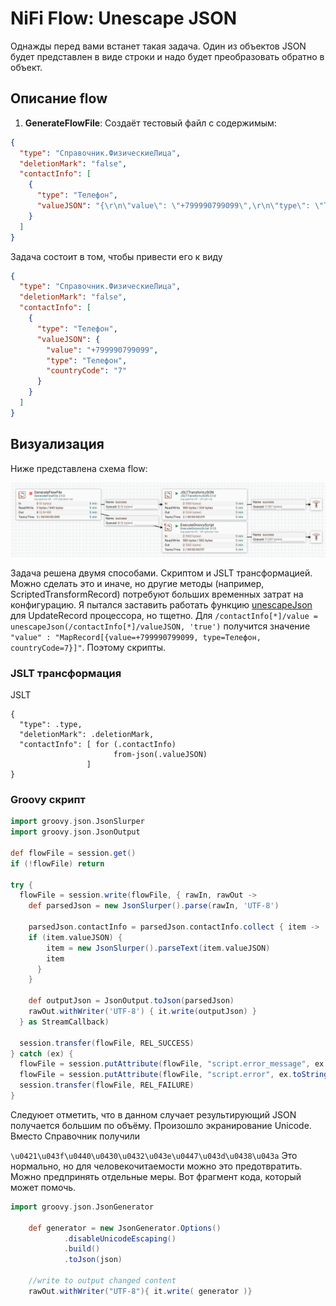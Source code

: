 # NiFi Flow: Unescape JSON

Однажды перед вами встанет такая задача. Один из объектов JSON будет представлен в виде строки и надо будет преобразовать обратно в объект.

## Описание flow

1. **GenerateFlowFile**: Создаёт тестовый файл с содержимым:
```json
{
  "type": "Справочник.ФизическиеЛица",
  "deletionMark": "false",
  "contactInfo": [
    {
      "type": "Телефон",
      "valueJSON": "{\r\n\"value\": \"+799990799099\",\r\n\"type\": \"Телефон\",\r\n\"countryCode\": \"7\"\r\n}"
    }
  ]
}
```

Задача состоит в том, чтобы привести его к виду
```json
{
  "type": "Справочник.ФизическиеЛица",
  "deletionMark": "false",
  "contactInfo": [
    {
      "type": "Телефон",
      "valueJSON": {
        "value": "+799990799099",
        "type": "Телефон",
        "countryCode": "7"
      }
    }
  ]
}
```


## Визуализация

Ниже представлена схема flow:

![NiFi Flow](pipeline.png)

Задача решена двумя способами. Скриптом и JSLT трансформацией. Можно сделать это и иначе, но другие методы
(например, ScriptedTransformRecord) потребуют больших временных затрат на конфигурацию. 
Я пытался заставить работать функцию [unescapeJson](https://nifi.apache.org/docs/nifi-docs/html/record-path-guide.html#unescapejson) для UpdateRecord  процессора, но тщетно.
Для `/contactInfo[*]/value = unescapeJson(/contactInfo[*]/valueJSON, 'true')` получится значение `"value" : "MapRecord[{value=+799990799099, type=Телефон, countryCode=7}]"`.
Поэтому скрипты.

### JSLT трансформация
JSLT
```
{
  "type": .type,
  "deletionMark": .deletionMark,
  "contactInfo": [ for (.contactInfo)
                       from-json(.valueJSON)
                 ]
}
```

### Groovy скрипт
```groovy
import groovy.json.JsonSlurper
import groovy.json.JsonOutput

def flowFile = session.get()
if (!flowFile) return

try {
  flowFile = session.write(flowFile, { rawIn, rawOut ->
    def parsedJson = new JsonSlurper().parse(rawIn, 'UTF-8')

    parsedJson.contactInfo = parsedJson.contactInfo.collect { item ->
    if (item.valueJSON) {
        item = new JsonSlurper().parseText(item.valueJSON)
        item
      }
    }

    def outputJson = JsonOutput.toJson(parsedJson)
    rawOut.withWriter('UTF-8') { it.write(outputJson) }
  } as StreamCallback)

  session.transfer(flowFile, REL_SUCCESS)
} catch (ex) {
  flowFile = session.putAttribute(flowFile, "script.error_message", ex.getMessage())
  flowFile = session.putAttribute(flowFile, "script.error", ex.toString())
  session.transfer(flowFile, REL_FAILURE)
}
```

Следуюет отметить, что в данном случает результирующий JSON получается большим по объёму. 
Произошло экранирование Unicode. Вместо Справочник получили

```\u0421\u043f\u0440\u0430\u0432\u043e\u0447\u043d\u0438\u043a```
Это нормально, но для человекочитаемости можно это предотвратить.
Можно предпринять отдельные меры. Вот фрагмент кода, который может помочь.
```groovy
import groovy.json.JsonGenerator

    def generator = new JsonGenerator.Options()
            .disableUnicodeEscaping()
            .build()
            .toJson(json)

    //write to output changed content
    rawOut.withWriter("UTF-8"){ it.write( generator )}
```
